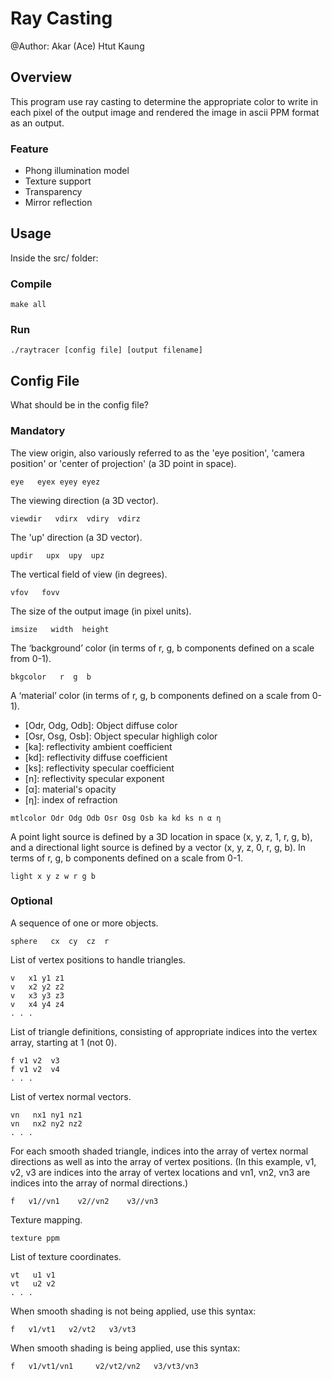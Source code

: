 # Ray Casting

@Author: Akar (Ace) Htut Kaung

## Overview

This program use ray casting to determine the appropriate color to write in each pixel of the output image and rendered the image in ascii PPM format as an output.

### Feature
- Phong illumination model
- Texture support
- Transparency
- Mirror reflection

## Usage
Inside the src/ folder:
### Compile
```
make all
```
### Run
```
./raytracer [config file] [output filename]
```
## Config File
What should be in the config file?

### Mandatory

The view origin, also variously referred to as the 'eye position', 'camera position' or 'center of projection' (a 3D point in space).
```
eye   eyex eyey eyez
```

The viewing direction (a 3D vector).
```
viewdir   vdirx  vdiry  vdirz
```

The 'up' direction (a 3D vector).
```
updir   upx  upy  upz
```

The vertical field of view (in degrees).
```
vfov   fovv
```
The size of the output image (in pixel units).
```
imsize   width  height
```

The ‘background’ color (in terms of r, g, b components defined on a scale from 0-1).
```
bkgcolor   r  g  b
```

A ‘material’ color (in terms of r, g, b components defined on a scale from 0-1). <br>
  - \[Odr, Odg, Odb]: Object diffuse color <br>
  - \[Osr, Osg, Osb]: Object specular highligh color<br>
  - \[ka]: reflectivity ambient coefficient <br>
  - \[kd]: reflectivity diffuse coefficient <br>
  - \[ks]: reflectivity specular coefficient  <br>
  - \[n]: reflectivity specular exponent <br>
  - \[α]: material's opacity <br>
  - \[η]: index of refraction <br>
```          
mtlcolor Odr Odg Odb Osr Osg Osb ka kd ks n α η
```

A point light source is defined by a 3D location in space (x, y, z, 1, r, g, b), and a directional light source is defined by a vector (x, y, z, 0, r, g, b). In terms of r, g, b components defined on a scale from 0-1.
```
light x y z w r g b
```

### Optional

A sequence of one or more objects.
```
sphere   cx  cy  cz  r
```

List of vertex positions to handle triangles.
```
v   x1 y1 z1
v   x2 y2 z2
v   x3 y3 z3
v   x4 y4 z4
. . .
```

List of triangle definitions, consisting of appropriate indices into the vertex array, starting at 1 (not 0).
```
f v1 v2  v3
f v1 v2  v4
. . .
```

List of vertex normal vectors.
```
vn   nx1 ny1 nz1
vn   nx2 ny2 nz2
. . .
```

For each smooth shaded triangle, indices into the array of vertex normal directions as well as into the array of vertex positions.
(In this example, v1, v2, v3 are indices into the array of vertex locations and vn1, vn2, vn3 are indices into the array of normal directions.)
```
f   v1//vn1    v2//vn2    v3//vn3
```

Texture mapping.
```
texture ppm
```

List of texture coordinates.
```
vt   u1 v1
vt   u2 v2
. . .
```

When smooth shading is not being applied, use this syntax:
```
f   v1/vt1   v2/vt2   v3/vt3
```

When smooth shading is being applied, use this syntax:
```
f   v1/vt1/vn1     v2/vt2/vn2   v3/vt3/vn3
```